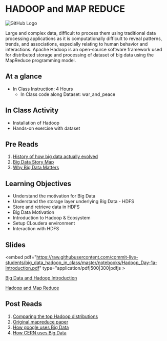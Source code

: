 # HADOOP and MAP REDUCE

![GitHub Logo](https://s3.ap-south-1.amazonaws.com/greyatom-social/GreyAtom-logo.png)

Large and complex data, difficult to process them using traditional data processing applications as it is computationally difficult to reveal
patterns, trends, and associations, especially relating to human behavior and interactions. Apache Hadoop is an open-source software framework used for distributed storage and processing of dataset of big data using the MapReduce programming model.

## At a glance
* In Class Instruction: 4 Hours
  * In Class code along Dataset: war_and_peace
  
## In Class Activity

* Installation of Hadoop
* Hands-on exercise with dataset

## Pre Reads

1. [History of how big data actually evolved](https://www.forbes.com/forbes/welcome/?toURL=https://www.forbes.com/sites/gilpress/2013/05/09/a-very-short-history-of-big-data/&refURL=http://app.commit.live/lesson/big-data-day-1&referrer=http://app.commit.live/lesson/big-data-day-1#89d2ea465a18)
2. [Big Data Story Map](https://www.youtube.com/watch?v=iFyGuvyesw4)
3. [Why Big Data Matters](https://www.forbes.com/sites/gregsatell/2013/10/11/why-big-data-matters/#3ed7faf91304)

## Learning Objectives

- Understand the motivation for Big Data
- Understand the storage layer underlying Big Data - HDFS
- Store and retrieve data in HDFS
- Big Data Motivation
- Introduction to Hadoop & Ecosystem
- Setup CLoudera environment
- Interaction with HDFS

## Slides
<embed pdf="https://raw.githubusercontent.com/commit-live-students/big_data_hadoop_in_class/master/notebooks/Hadoop_Day-1a-Introduction.pdf" type="application/pdf|500|300|pdfjs >





[Big Data and Hadoop Introduction](https://raw.githubusercontent.com/commit-live-students/big_data_hadoop_in_class/master/notebooks/Hadoop_Day-1a-Introduction.pdf)

[Hadoop and Map Reduce](https://raw.githubusercontent.com/commit-live-students/big_data_hadoop_in_class/master/notebooks/Hadoop_Day-2-%20Introduction%20YARN%20Hadoop.pdf)

## Post Reads
1. [Comparing the top Hadoop distributions](https://www.networkworld.com/article/2369327/software/comparing-the-top-hadoop-distributions.html)
2. [Original mapreduce paper](https://research.google.com/archive/mapreduce.html)
3. [How google uses Big Data](https://datafloq.com/read/google-applies-big-data-infographic/385)
4. [How CERN uses Big Data](https://www.youtube.com/watch?v=mYLdF0M-Nk0)


